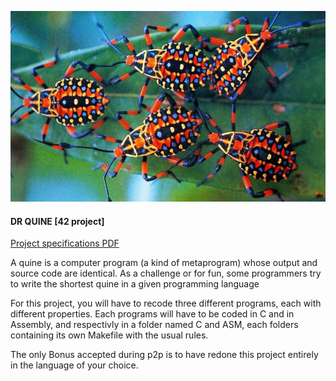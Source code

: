 ![Dr Quine](./DOCS/bugs.jpg)
#### DR QUINE [42 project]

[Project specifications PDF](./DOCS/dr_quine.en.pdf)

A quine is a computer program (a kind of metaprogram) whose output and source code
are identical. As a challenge or for fun, some programmers try to write the shortest quine
in a given programming language

For this project, you will have to recode three different programs, each with different
properties. Each programs will have to be coded in C and in Assembly, and respectivly
in a folder named C and ASM, each folders containing its own Makefile with the usual rules.

The only Bonus accepted during p2p is to have redone this project entirely in the
language of your choice.
